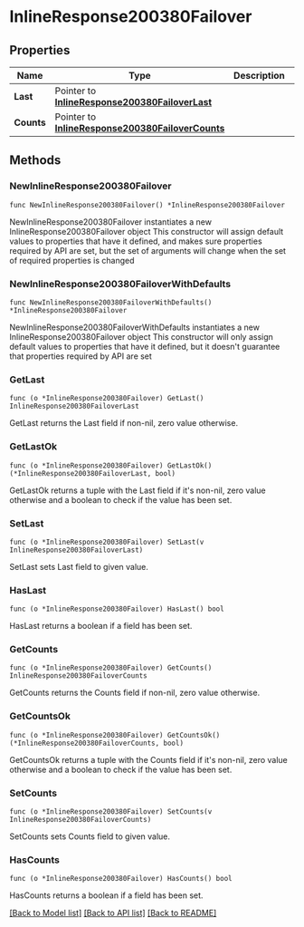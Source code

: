 # InlineResponse200380Failover

## Properties

Name | Type | Description | Notes
------------ | ------------- | ------------- | -------------
**Last** | Pointer to [**InlineResponse200380FailoverLast**](InlineResponse200380FailoverLast.md) |  | [optional] 
**Counts** | Pointer to [**InlineResponse200380FailoverCounts**](InlineResponse200380FailoverCounts.md) |  | [optional] 

## Methods

### NewInlineResponse200380Failover

`func NewInlineResponse200380Failover() *InlineResponse200380Failover`

NewInlineResponse200380Failover instantiates a new InlineResponse200380Failover object
This constructor will assign default values to properties that have it defined,
and makes sure properties required by API are set, but the set of arguments
will change when the set of required properties is changed

### NewInlineResponse200380FailoverWithDefaults

`func NewInlineResponse200380FailoverWithDefaults() *InlineResponse200380Failover`

NewInlineResponse200380FailoverWithDefaults instantiates a new InlineResponse200380Failover object
This constructor will only assign default values to properties that have it defined,
but it doesn't guarantee that properties required by API are set

### GetLast

`func (o *InlineResponse200380Failover) GetLast() InlineResponse200380FailoverLast`

GetLast returns the Last field if non-nil, zero value otherwise.

### GetLastOk

`func (o *InlineResponse200380Failover) GetLastOk() (*InlineResponse200380FailoverLast, bool)`

GetLastOk returns a tuple with the Last field if it's non-nil, zero value otherwise
and a boolean to check if the value has been set.

### SetLast

`func (o *InlineResponse200380Failover) SetLast(v InlineResponse200380FailoverLast)`

SetLast sets Last field to given value.

### HasLast

`func (o *InlineResponse200380Failover) HasLast() bool`

HasLast returns a boolean if a field has been set.

### GetCounts

`func (o *InlineResponse200380Failover) GetCounts() InlineResponse200380FailoverCounts`

GetCounts returns the Counts field if non-nil, zero value otherwise.

### GetCountsOk

`func (o *InlineResponse200380Failover) GetCountsOk() (*InlineResponse200380FailoverCounts, bool)`

GetCountsOk returns a tuple with the Counts field if it's non-nil, zero value otherwise
and a boolean to check if the value has been set.

### SetCounts

`func (o *InlineResponse200380Failover) SetCounts(v InlineResponse200380FailoverCounts)`

SetCounts sets Counts field to given value.

### HasCounts

`func (o *InlineResponse200380Failover) HasCounts() bool`

HasCounts returns a boolean if a field has been set.


[[Back to Model list]](../README.md#documentation-for-models) [[Back to API list]](../README.md#documentation-for-api-endpoints) [[Back to README]](../README.md)


